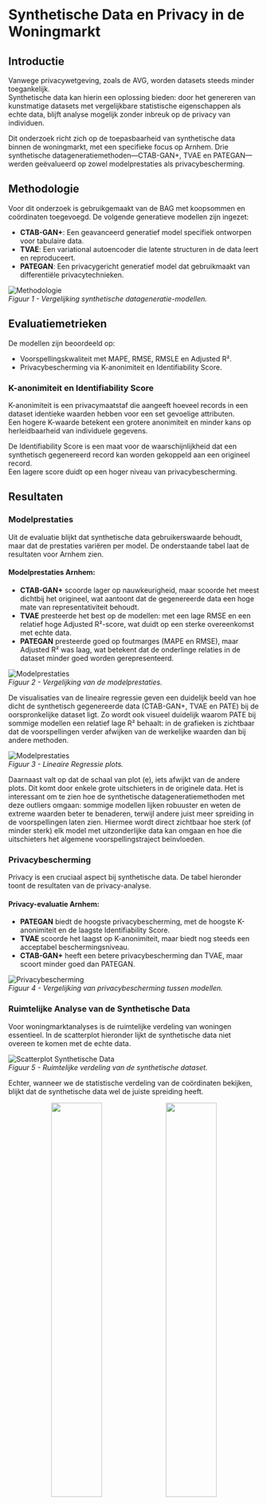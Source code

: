 # Synthetische Data en Privacy in de Woningmarkt

## Introductie

Vanwege privacywetgeving, zoals de AVG, worden datasets steeds minder toegankelijk.  
Synthetische data kan hierin een oplossing bieden: door het genereren van kunstmatige datasets met vergelijkbare statistische eigenschappen als echte data, blijft analyse mogelijk zonder inbreuk op de privacy van individuen.

Dit onderzoek richt zich op de toepasbaarheid van synthetische data binnen de woningmarkt, met een specifieke focus op Arnhem. Drie synthetische datageneratiemethoden—CTAB-GAN+, TVAE en PATEGAN—werden geëvalueerd op zowel modelprestaties als privacybescherming.

## Methodologie

Voor dit onderzoek is gebruikgemaakt van de BAG met koopsommen en coördinaten toegevoegd. De volgende generatieve modellen zijn ingezet:

- **CTAB-GAN+**: Een geavanceerd generatief model specifiek ontworpen voor tabulaire data.
- **TVAE**: Een variational autoencoder die latente structuren in de data leert en reproduceert.
- **PATEGAN**: Een privacygericht generatief model dat gebruikmaakt van differentiële privacytechnieken.

![Methodologie](/studenten/synthetischedata/afbeeldingen/image006.jpg)  
*Figuur 1 - Vergelijking synthetische datageneratie-modellen.*

## Evaluatiemetrieken

De modellen zijn beoordeeld op:

- Voorspellingskwaliteit met MAPE, RMSE, RMSLE en Adjusted R².
- Privacybescherming via K-anonimiteit en Identifiability Score.

### K-anonimiteit en Identifiability Score

K-anonimiteit is een privacymaatstaf die aangeeft hoeveel records in een dataset identieke waarden hebben voor een set gevoelige attributen.  
Een hogere K-waarde betekent een grotere anonimiteit en minder kans op herleidbaarheid van individuele gegevens.

De Identifiability Score is een maat voor de waarschijnlijkheid dat een synthetisch gegenereerd record kan worden gekoppeld aan een origineel record.  
Een lagere score duidt op een hoger niveau van privacybescherming.

## Resultaten

### Modelprestaties

Uit de evaluatie blijkt dat synthetische data gebruikerswaarde behoudt, maar dat de prestaties variëren per model. De onderstaande tabel laat de resultaten voor Arnhem zien.

#### Modelprestaties Arnhem:

- **CTAB-GAN+** scoorde lager op nauwkeurigheid, maar scoorde het meest dichtbij het origineel, wat aantoont dat de gegenereerde data een hoge mate van representativiteit behoudt.
- **TVAE** presteerde het best op de modellen: met een lage RMSE en een relatief hoge Adjusted R²-score, wat duidt op een sterke overeenkomst met echte data.
- **PATEGAN** presteerde goed op foutmarges (MAPE en RMSE), maar Adjusted R² was laag, wat betekent dat de onderlinge relaties in de dataset minder goed worden gerepresenteerd.

![Modelprestaties](/studenten/synthetischedata/afbeeldingen/image001.jpg)  
*Figuur 2 - Vergelijking van de modelprestaties.*

De visualisaties van de lineaire regressie geven een duidelijk beeld van hoe dicht de synthetisch gegenereerde data (CTAB-GAN+, TVAE en PATE) bij de oorspronkelijke dataset ligt. Zo wordt ook visueel duidelijk waarom PATE bij sommige modellen een relatief lage R² behaalt: in de grafieken is zichtbaar dat de voorspellingen verder afwijken van de werkelijke waarden dan bij andere methoden.

![Modelprestaties](/studenten/synthetischedata/afbeeldingen/image010.jpg)  
*Figuur 3 - Lineaire Regressie plots.*

Daarnaast valt op dat de schaal van plot (e), iets afwijkt van de andere plots. Dit komt door enkele grote uitschieters in de originele data. Het is interessant om te zien hoe de synthetische datageneratiemethoden met deze outliers omgaan: sommige modellen lijken robuuster en weten de extreme waarden beter te benaderen, terwijl andere juist meer spreiding in de voorspellingen laten zien. Hiermee wordt direct zichtbaar hoe sterk (of minder sterk) elk model met uitzonderlijke data kan omgaan en hoe die uitschieters het algemene voorspellingstraject beïnvloeden.

### Privacybescherming

Privacy is een cruciaal aspect bij synthetische data. De tabel hieronder toont de resultaten van de privacy-analyse.

#### Privacy-evaluatie Arnhem:

- **PATEGAN** biedt de hoogste privacybescherming, met de hoogste K-anonimiteit en de laagste Identifiability Score.
- **TVAE** scoorde het laagst op K-anonimiteit, maar biedt nog steeds een acceptabel beschermingsniveau.
- **CTAB-GAN+** heeft een betere privacybescherming dan TVAE, maar scoort minder goed dan PATEGAN.

![Privacybescherming](/studenten/synthetischedata/afbeeldingen/image002.jpg)  
*Figuur 4 - Vergelijking van privacybescherming tussen modellen.*

### Ruimtelijke Analyse van de Synthetische Data

Voor woningmarktanalyses is de ruimtelijke verdeling van woningen essentieel. In de scatterplot hieronder lijkt de synthetische data niet overeen te komen met de echte data.

![Scatterplot Synthetische Data](/studenten/synthetischedata/afbeeldingen/image008.jpg)  
*Figuur 5 - Ruimtelijke verdeling van de synthetische dataset.*

Echter, wanneer we de statistische verdeling van de coördinaten bekijken, blijkt dat de synthetische data wel de juiste spreiding heeft.
<p align="center">
  <img src="/studenten/synthetischedata/afbeeldingen/image009.jpg" width="45%">
  <img src="/studenten/synthetischedata/afbeeldingen/image007.jpg" width="45%">
</p>
*Figuur 6 - verdeling van de coordinaten.*

Dit komt doordat de algemene datageneratiemethoden goed zijn in het nabootsen van de dataspreiding, maar moeite hebben met het vastleggen van de relatie tussen x- en y-coördinaten. Hierin presteert het GeoPointGAN-model aanzienlijk beter, zoals te zien is aan de bijgevoegde plots.

<p align="center">
  <img src="/studenten/synthetischedata/afbeeldingen/image003.jpg" width="32%">
  <img src="/studenten/synthetischedata/afbeeldingen/image004.jpg" width="32%">
  <img src="/studenten/synthetischedata/afbeeldingen/image005.jpg" width="32%">
</p>
*Figuur 7 - Ruimtelijke verdeling van de echte en synthetische dataset GeoPointGan.*

## Conclusie

CTAB-GAN+ blijkt zeer effectief in het nauwkeurig reproduceren van complexe datapatronen. Dit maakt het model geschikt voor situaties waar datakwaliteit prioriteit heeft. TVAE biedt een goede balans tussen privacy en bruikbaarheid, wat het toepasbaar maakt op verschillende typen datasets. PATEGAN onderscheidt zich door zijn ingebouwde differentiële privacymechanismen, die resulteren in een hoge K-anonimisatie en lage Identifiability Score. Echter vertoont de methode wisselende prestaties wat betreft de algehele datakwaliteit.

Deze bevindingen tonen aan dat synthetische datageneratie een effectieve oplossing kan zijn om privacy te beschermen en tegelijkertijd data toegankelijk te maken voor woningmarktonderzoek. Aangezien financiële gegevens van personen zeer gevoelig zijn, is PATEGAN op dit moment de meest geschikte optie. Deze aanpak minimaliseert het risico op herleiding naar individuele persoonsgegevens, terwijl de data nog steeds bruikbaar blijft voor verdere analyse.

---

**Door: Yoran Bakker**
